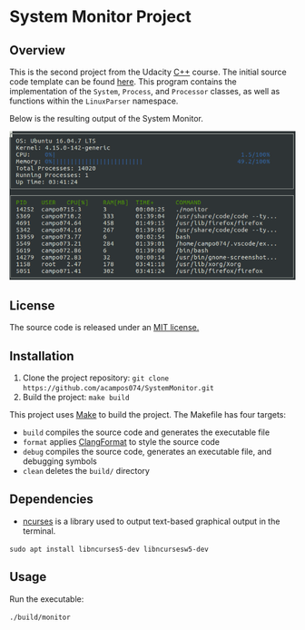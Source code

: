 # System Monitor Project

## Overview
This is the second project from the Udacity [C++](https://www.udacity.com/course/c-plus-plus-nanodegree--nd213) course. The initial source code template can be found [here](https://github.com/udacity/CppND-System-Monitor). This program contains the implementation of the `System`, `Process`, and `Processor` classes, as well as functions within the `LinuxParser` namespace.

Below is the resulting output of the System Monitor.

![alt-text](https://raw.githubusercontent.com/acampos074/SystemMonitor/master/figures/SystemMonitor1006.png)

## License
The source code is released under an [MIT license.](https://opensource.org/licenses/MIT)
## Installation
1. Clone the project repository:
`git clone https://github.com/acampos074/SystemMonitor.git`
2. Build the project:
`make build`

This project uses [Make](https://www.gnu.org/software/make/) to build the project. The Makefile has four targets:
* `build` compiles the source code and generates the executable file
* `format` applies [ClangFormat](https://clang.llvm.org/docs/ClangFormat.html) to style the source code
* `debug` compiles the source code, generates an executable file, and debugging symbols
* `clean` deletes the `build/` directory

## Dependencies
* [ncurses](https://invisible-island.net/ncurses/announce.html) is a library used to output text-based graphical output in the terminal.


`sudo apt install libncurses5-dev libncursesw5-dev`

## Usage
Run the executable:

`./build/monitor`
